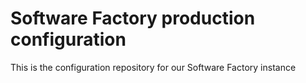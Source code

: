 # Software Factory production configuration

This is the configuration repository for our Software Factory instance
